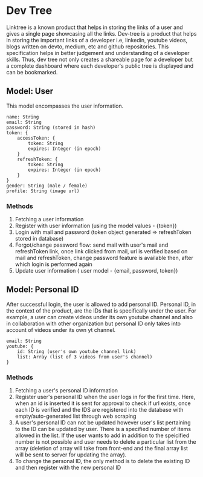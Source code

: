 # Dev Tree
Linktree is a known product that helps in storing the links of a user and gives a single page 
showcasing all the links. Dev-tree is a product that helps in storing the important links of a developer i.e, linkedin, youtube videos, blogs written on devto, medium, etc and github repositories. This specification helps in better judgement and understanding of a developer skills. Thus, dev tree not only creates a shareable page for a developer but a complete dashboard where each developer's public tree is displayed and can be bookmarked. 

## Model: User
This model encompasses the user information. 

```
name: String
email: String
password: String (stored in hash) 
token: {
    accessToken: {
        token: String
        expires: Integer (in epoch)
    }
    refreshToken: {
        token: String
        expires: Integer (in epoch)
    }
}
gender: String (male / female)
profile: String (image url)
```

### Methods 
1. Fetching a user information 
2. Register with user information (using the model values - {token})
3. Login with mail and password (token object generated => refreshToken stored in database) 
4. Forgot/change password flow: send mail with user's mail and refreshToken link, once link clicked from mail, url is verified based on mail and refreshToken, change password feature is available then, after which login is performed again
5. Update user information ( user model - {email, password, token})

## Model: Personal ID
After successful login, the user is allowed to add personal ID. Personal ID, in the context of the product, are the IDs that is specifically under the user. For example, a user can create videos under its own youtube channel and also in collaboration with other organization but personal ID only takes into account of videos under its own yt channel. 

```
email: String
youtube: {
    id: String (user's own youtube channel link)
    list: Array (list of 3 videos from user's channel)
}
```

### Methods 
1. Fetching a user's personal ID information
2. Register user's personal ID when the user logs in for the first time. Here, when an id is inserted it is sent for approval to check if url exists, once each ID is verified and the IDS are registered into the database with empty/auto-generated list through web scraping
3. A user's personal ID can not be updated however user's list pertaining to the ID can be updated by user. There is a specified number of items allowed in the list. If the user wants to add in addition to the speicified number is not possible and user needs to delete a particular list from the array (deletion of array will take from front-end and the final array list will be sent to server for updating the array).
4. To change the personal ID, the only method is to delete the existing ID and then register with the new personal ID
